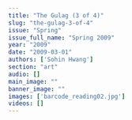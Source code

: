 ```yaml
---
title: "The Gulag (3 of 4)"
slug: "the-gulag-3-of-4"
issue: "Spring"
issue_full_name: "Spring 2009"
year: "2009"
date: "2009-03-01"
authors: ['Sohin Hwang']
section: "art"
audio: []
main_image: ""
banner_image: ""
images: ['barcode_reading02.jpg']
videos: []
---
```

